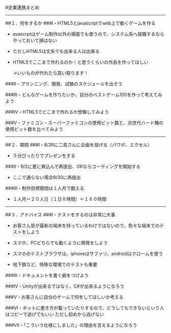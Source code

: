 #企業連携まとめ

---
##１．何をするか
###Ⅰ・HTML5とjavascriptでweb上で動くゲームを作る  <p>
- avascrptはゲーム制作以外の場面でも使うので、システム系へ就職するならやっておいて損はない<p>
- ただしHTML5は文系でも出来る人は出来る <p>
 - HTML5でここまで作れるのか！と思うくらいの作品を作ってほしい <p>
   →いいものが作れたら買い取ります！ <p>
 
###Ⅱ・プランニング、開発、試験のスケジュールを出そう

###Ⅲ・どんなゲームを作りたいか、自分のベストゲーム100を作って考えてみよう

###Ⅳ・HTML5でどこまで作れるか想像してみよう

###Ⅴ・ファミコン・スーパーファミコンの使用ビット数と、次世代ハード機の使用ビット数を比べてみよう

---
##２．期間
###Ⅰ・8/26に二見さんに企画を投げる（パワポ、エクセル）
- ５分ぴったりでプレゼンをする

###Ⅱ・9/2に更に煮込んで再提出、OKならコーディングを開始する
- ここで通らない場合9/30に再提出
  
###Ⅲ・制作目標期間は１人月で数える
- １人月＝２０人日（１日８時間）＝１６０時間

---
##３．アドバイス
###Ⅰ・テストをするのは非常に大事 <p>
- お客さん皆が最新の端末を持っているわけではないので、色々な端末でのテストをしよう <p>
- スマホ、PCどちらでも動くように開発をしよう <p>
 - スマホのテストブラウザは、iphoneはサファリ、androidはクロームを使う <p>
 
- 地下鉄など、特殊な環境でのテストも重要

###Ⅲ・ドキュメントを書く癖をつけよう

###Ⅳ・Unityが出来るではなく、C#が出来るようになろう

###Ⅴ・お客さんに自分のゲームで何をしてほしいか考える

###Ⅵ・ネットに書き方が載っていたりするので、どうしてもできないという人はコピーで逃げてもいい ただし初めから逃げない

###Ⅶ・「こういう仕様にしました」の理由を言えるようになろう
